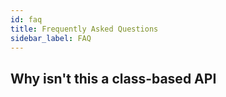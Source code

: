 ```yaml
---
id: faq
title: Frequently Asked Questions
sidebar_label: FAQ
---
```


## Why isn't this a class-based API
